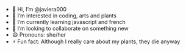 - 👋 Hi, I’m @javiera000
- 👀 I’m interested in coding, arts and plants
- 🌱 I’m currently learning javascript and french
- 💞️ I’m looking to collaborate on something new
- 😄 Pronouns: she/her
- ⚡ Fun fact: Although I really care about my plants, they die anyway

<!---
javiera000/javiera000 is a ✨ special ✨ repository because its `README.md` (this file) appears on your GitHub profile.
You can click the Preview link to take a look at your changes.
--->
